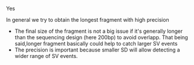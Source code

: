 Yes

In general we try to obtain the longest fragment with high precision

  - The final size of the fragment is not a big issue if it's generally longer than the sequencing design (here 200bp) to avoid overlapp. That being said,longer fragment basically could help to catch larger SV events
   - The precision is important because smaller SD will allow detecting a wider range of SV events.
